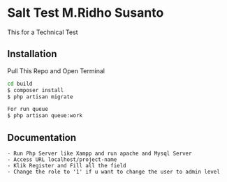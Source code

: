 # Salt Test M.Ridho Susanto

This for a Technical Test

## Installation

Pull This Repo and Open Terminal

```bash
cd build
$ composer install
$ php artisan migrate

For run queue
$ php artisan queue:work
```

## Documentation

```text
- Run Php Server like Xampp and run apache and Mysql Server
- Access URL localhost/project-name
- Klik Register and Fill all the field
- Change the role to '1' if u want to change the user to admin level
```